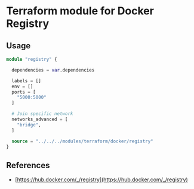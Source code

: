 # Terraform module for Docker Registry #

## Usage ##

```terraform
module "registry" {

  dependencies = var.dependencies

  labels = []
  env = []
  ports = [
    "5000:5000"
  ]

  # Join specific network
  networks_advanced = [
    "bridge",
  ]

  source = "../../../modules/terraform/docker/registry"
}
```

## References ##

- [https://hub.docker.com/_/registry](https://hub.docker.com/_/registry)

